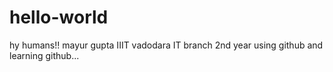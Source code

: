 # hello-world
hy humans!!
mayur gupta IIIT vadodara IT branch 2nd year using github and learning github...
